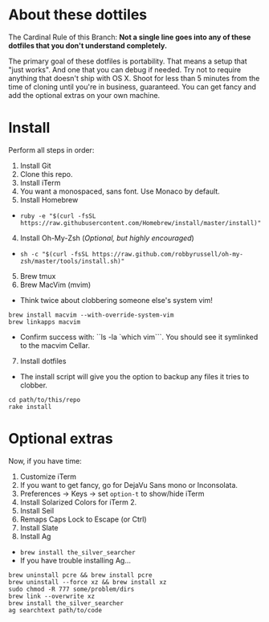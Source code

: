 # About these dottiles
The Cardinal Rule of this Branch: **Not a single line goes into any of these dotfiles that you don't understand completely.**

The primary goal of these dotfiles is portability. That means a setup that "just works". And one that you can debug if needed. Try not to require anything that doesn't ship with OS X. Shoot for less than 5 minutes from the time of cloning until you're in business, guaranteed. You can get fancy and add the optional extras on your own machine. 

# Install
Perform all steps in order: 

1. Install Git
  1. Clone this repo.
2. Install iTerm
  1. You want a monospaced, sans font. Use Monaco by default. 
3. Install Homebrew
  * `ruby -e "$(curl -fsSL https://raw.githubusercontent.com/Homebrew/install/master/install)"`
4. Install Oh-My-Zsh (*Optional, but highly encouraged*) 
  * `sh -c "$(curl -fsSL https://raw.github.com/robbyrussell/oh-my-zsh/master/tools/install.sh)"`
5. Brew tmux
6. Brew MacVim (mvim)
  * Think twice about clobbering someone else's system vim! 
  ```
  brew install macvim --with-override-system-vim
  brew linkapps macvim
  ```
  * Confirm success with: ``ls -la `which vim```. You should see it symlinked to the macvim Cellar. 
7. Install dotfiles
 * The install script will give you the option to backup any files it tries to clobber.
  ```
  cd path/to/this/repo
  rake install
  ```

# Optional extras
Now, if you have time:

1. Customize iTerm
  1. If you want to get fancy, go for DejaVu Sans mono or Inconsolata. 
  2. Preferences -> Keys -> set `option-t` to show/hide iTerm 
  3. Install Solarized Colors for iTerm 2. 
2. Install Seil
  1. Remaps Caps Lock to Escape (or Ctrl)
3. Install Slate
4. Install Ag
  * `brew install the_silver_searcher`
  * If you have trouble installing Ag...
  ```
  brew uninstall pcre && brew install pcre
  brew uninstall --force xz && brew install xz
  sudo chmod -R 777 some/problem/dirs
  brew link --overwrite xz
  brew install the_silver_searcher
  ag searchtext path/to/code
  ```
